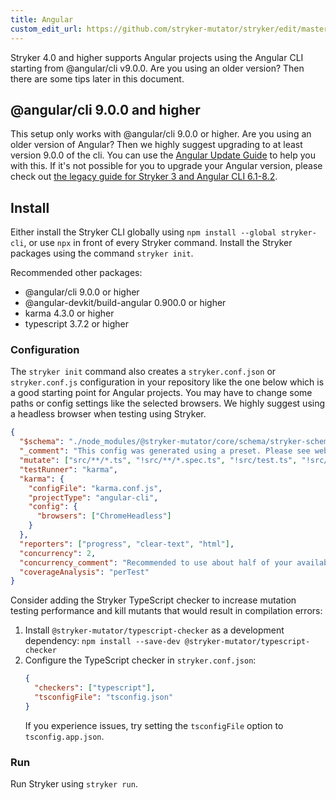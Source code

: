 ```yaml
---
title: Angular
custom_edit_url: https://github.com/stryker-mutator/stryker/edit/master/docs/guides/angular.md
---
```


Stryker 4.0 and higher supports Angular projects using the Angular CLI starting from @angular/cli v9.0.0. Are you using an older version? Then there are some tips later in this document.

## @angular/cli 9.0.0 and higher

This setup only works with @angular/cli 9.0.0 or higher. Are you using an older version of Angular? Then we highly suggest upgrading to at least version 9.0.0 of the cli. You can use the [Angular Update Guide](https://update.angular.io/) to help you with this. If it's not possible for you to upgrade your Angular version, please check out [the legacy guide for Stryker 3 and Angular CLI 6.1-8.2](./legacy/stryker-3/angular.md).

## Install

Either install the Stryker CLI globally using `npm install --global stryker-cli`, or use `npx` in front of every Stryker command.
Install the Stryker packages using the command `stryker init`.

Recommended other packages:

- @angular/cli 9.0.0 or higher
- @angular-devkit/build-angular 0.900.0 or higher
- karma 4.3.0 or higher
- typescript 3.7.2 or higher

### Configuration

The `stryker init` command also creates a `stryker.conf.json` or `stryker.conf.js` configuration in your repository
like the one below which is a good starting point for Angular projects.
You may have to change some paths or config settings like the selected browsers.
We highly suggest using a headless browser when testing using Stryker.

```json
{
  "$schema": "./node_modules/@stryker-mutator/core/schema/stryker-schema.json",
  "_comment": "This config was generated using a preset. Please see website for more information: https://stryker-mutator.io/docs/guides/angular",
  "mutate": ["src/**/*.ts", "!src/**/*.spec.ts", "!src/test.ts", "!src/environments/*.ts"],
  "testRunner": "karma",
  "karma": {
    "configFile": "karma.conf.js",
    "projectType": "angular-cli",
    "config": {
      "browsers": ["ChromeHeadless"]
    }
  },
  "reporters": ["progress", "clear-text", "html"],
  "concurrency": 2,
  "concurrency_comment": "Recommended to use about half of your available cores when running stryker with angular",
  "coverageAnalysis": "perTest"
}
```

Consider adding the Stryker TypeScript checker to increase mutation testing performance and kill mutants that would result in compilation errors:

1. Install `@stryker-mutator/typescript-checker` as a development dependency:
   `npm install --save-dev @stryker-mutator/typescript-checker`
1. Configure the TypeScript checker in `stryker.conf.json`:
   ```json
   {
     "checkers": ["typescript"],
     "tsconfigFile": "tsconfig.json"
   }
   ```
   If you experience issues, try setting the `tsconfigFile` option to `tsconfig.app.json`.

### Run

Run Stryker using `stryker run`.
